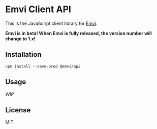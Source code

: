 # Emvi Client API

This is the JavaScript client library for [Emvi](https://emvi.com/).

**Emvi is in beta! When Emvi is fully released, the version number will change to 1.x!**

## Installation

```
npm install --save-prod @emvi/api
```

## Usage

*WIP*

## License

MIT
